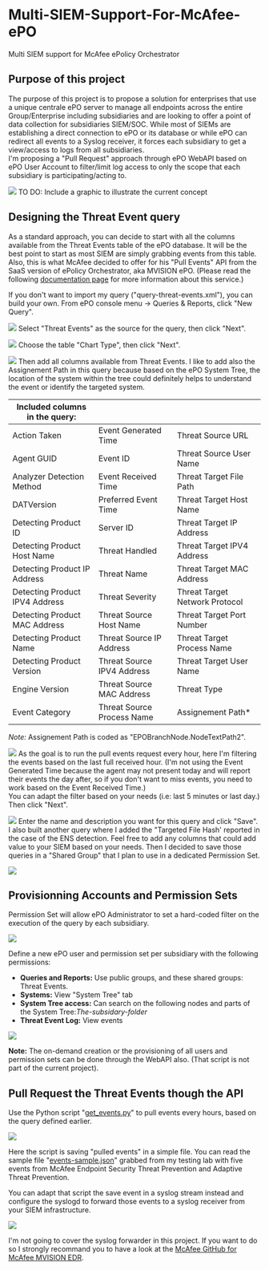 # Multi-SIEM-Support-For-McAfee-ePO
 Multi SIEM support for McAfee ePolicy Orchestrator

## Purpose of this project
The purpose of this project is to propose a solution for enterprises that use a unique centrale ePO server to manage all endpoints across the entire Group/Enterprise including subsidiaries and are looking to offer a point of data collection for subsidiaries SIEM/SOC. While most of SIEMs are establishing a direct connection to ePO or its database or while ePO can redirect all events to a Syslog receiver, it forces each subsidiary to get a view/access to logs from all subsidiaries.<br>
I'm proposing a "Pull Request" approach through ePO WebAPI based on ePO User Account to filter/limit log access to only the scope that each subsidiary is participating/acting to.

![](./img/epo-management.png)
TO DO: Include a graphic to illustrate the current concept

## Designing the Threat Event query
As a standard approach, you can decide to start with all the columns available from the Threat Events table of the ePO database. It will be the best point to start as most SIEM are simply grabbing events from this table. Also, this is what McAfee decided to offer for his "Pull Events" API from the SaaS version of ePolicy Orchestrator, aka MVISION ePO. (Please read the following [documentation page](https://docs.mcafee.com/bundle/mvision-epolicy-orchestrator-product-guide/page/GUID-26C1A6F2-DEB6-48B6-80D6-509649C356BC.html) for more information about this service.)

If you don't want to import my query ("query-threat-events.xml"), you can build your own. From ePO console menu -> Queries & Reports, click "New Query".

![](./img/epo-create-query-01.png)
Select "Threat Events" as the source for the query, then click "Next".

![](./img/epo-create-query-02.png)
Choose the table "Chart Type", then click "Next".

![](./img/epo-create-query-03.png)
Then add all columns available from Threat Events. I like to add also the Assignement Path in this query because based on the ePO System Tree, the location of the system within the tree could definitely helps to understand the event or identify the targeted system.

| Included columns in the query:                                                             |||
| ------------------------------ | -------------------------- | ------------------------------ |
| Action Taken                   | Event Generated Time       | Threat Source URL              |
| Agent GUID                     | Event ID                   | Threat Source User Name        |
| Analyzer Detection Method      | Event Received Time        | Threat Target File Path        |
| DATVersion                     | Preferred Event Time       | Threat Target Host Name        |
| Detecting Product ID           | Server ID                  | Threat Target IP Address       |
| Detecting Product Host Name    | Threat Handled             | Threat Target IPV4 Address     |
| Detecting Product IP Address   | Threat Name                | Threat Target MAC Address      |
| Detecting Product IPV4 Address | Threat Severity            | Threat Target Network Protocol |
| Detecting Product MAC Address  | Threat Source Host Name    | Threat Target Port Number      |
| Detecting Product Name         | Threat Source IP Address   | Threat Target Process Name     |
| Detecting Product Version      | Threat Source IPV4 Address | Threat Target User Name        |
| Engine Version                 | Threat Source MAC Address  | Threat Type                    |
| Event Category                 | Threat Source Process Name | Assignement Path*              |

*Note:* Assignement Path is coded as "EPOBranchNode.NodeTextPath2".<br>

![](./img/epo-create-query-04.png)
As the goal is to run the pull events request every hour, here I'm filtering the events based on the last full received hour. (I'm not using the Event Generated Time because the agent may not present today and will report their events the day after, so if you don't want to miss events, you need to work based on the Event Received Time.)<br>
You can adapt the filter based on your needs (i.e: last 5 minutes or last day.) Then click "Next".

![](./img/epo-create-query-05.png)
Enter the name and description you want for this query and click "Save".
<br>
I also built another query where I  added the "Targeted File Hash' reported in the case of the ENS detection. Feel free to add any columns that could add value to your SIEM based on your needs. Then I decided to save those queries in a "Shared Group" that I plan to use in a dedicated Permission Set.

![](./img/epo-shared-queries.png)

## Provisionning Accounts and Permission Sets
Permission Set will allow ePO Administrator to set a hard-coded filter on the execution of the query by each subsidiary.

![](./img/epo-system-tree2.png)

Define a new ePO user and permission set per subsidiary with the following permissions:
- **Queries and Reports:** Use public groups, and these shared groups: Threat Events.
- **Systems:** View "System Tree" tab 
- **System Tree access:**  Can search on the following nodes and parts of the System Tree:*The-subsidary-folder*
- **Threat Event Log:** View events 
 
![](./img/epo-permission-set.png)

**Note:** The on-demand creation or the provisioning of all users and permission sets can be done through the WebAPI also. (That script is not part of the current project).

## Pull Request the Threat Events though the API
Use the Python script "[get_events.py](./get_events.py)" to pull events every hours, based on the query defined earlier.

![](./img/sequence-diagram.png)

[//]: # (Sequence Generator: https://bramp.github.io/js-sequence-diagrams/)
[//]: # (participant get_events.py)
[//]: # (participant Local File)
[//]: # (participant ePO Server)
[//]: # (get_events.py->ePO Server: core.executeQuery)
[//]: # (Note over ePO Server: Execute query based\n on Permission Set)
[//]: # (ePO Server->get_events.py: events.json)
[//]: # (Note over get_events.py: Write events)
[//]: # (get_events.py->Local File: json.dump)

Here the script is saving "pulled events" in a simple file. You can read the sample file "[events-sample.json](./events-sample.json)" grabbed from my testing lab with five events from McAfee Endpoint Security Threat Prevention and Adaptive Threat Prevention.

You can adapt that script the save event in a syslog stream instead and configure the syslogd to forward those events to a syslog receiver from your SIEM infrastructure.

![](./img/sequence-diagram-syslog.png)

[//]: # (Sequence Generator: https://bramp.github.io/js-sequence-diagrams/)
[//]: # (participant get_events.py)
[//]: # (participant syslogd)
[//]: # (participant ePO Server)
[//]: # (participant SIEM Rcv)
[//]: # (participant Syslog Rcv)
[//]: # (get_events.py->ePO Server: core.executeQuery)
[//]: # (Note over ePO Server: Execute query based\n on Permission Set)
[//]: # (ePO Server->get_events.py: events.json)
[//]: # (Note over get_events.py: Write events)
[//]: # (get_events.py->syslogd: json.dump)
[//]: # (Note over syslogd: Syslog forward)
[//]: # (syslogd->Syslog Rcv: Threat event A)
[//]: # (Syslog Rcv-> SIEM Rcv: push.event)
[//]: # (syslogd->Syslog Rcv: Threat event B)
[//]: # (Syslog Rcv-> SIEM Rcv: push.event)
[//]: # (syslogd->Syslog Rcv: Threat event ...)
[//]: # (Syslog Rcv-> SIEM Rcv: push.event)

I'm not going to cover the syslog forwarder in this project. If you want to do so I strongly recommand you to have a look at the [McAfee GitHub for McAfee MVISION EDR](https://github.com/mcafee/mvision-edr-activity-feed).

[//]: # (Benjamin Marandel - 2020-09-04)